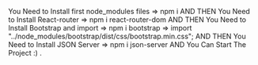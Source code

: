 You Need to Install first node_modules files => npm i
AND THEN
You Need to Install React-router => npm i react-router-dom
AND THEN
You Need to Install Bootstrap and import => npm i bootstrap => import "../node_modules/bootstrap/dist/css/bootstrap.min.css";
AND THEN
You Need to Install JSON Server => npm i json-server
AND
You Can Start The Project :) .
